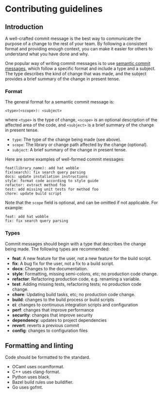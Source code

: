 # Contributing guidelines

## Introduction

A well-crafted commit message is the best way to communicate the purpose of a change to the rest of your team. By following a consistent format and providing enough context, you can make it easier for others to understand what you have done and why.

One popular way of writing commit messages is to use [semantic commit messages](https://gist.github.com/joshbuchea/6f47e86d2510bce28f8e7f42ae84c716), which follow a specific format and include a type and a subject. The type describes the kind of change that was made, and the subject provides a brief summary of the change in present tense.

### Format

The general format for a semantic commit message is:

```
<type>(<scope>): <subject>
```

where `<type>` is the type of change, `<scope>` is an optional description of the affected area of the code, and `<subject>` is a brief summary of the change in present tense.

- `type`: The type of the change being made (see above).
- `scope`: The library or change path affected by the change (optional).
- `subject`: A brief summary of the change in present tense.

Here are some examples of well-formed commit messages:

```
feat(library_name): add hat wobble
fix(search): fix search query parsing
docs: update installation instructions
style: format code according to style guide
refactor: extract method foo
test: add missing unit tests for method foo
chore: update build script
```

Note that the `scope` field is optional, and can be omitted if not applicable. For example:

```
feat: add hat wobble
fix: fix search query parsing
```

### Types

Commit messages should begin with a type that describes the change being made. The following types are recommended:

- **feat**: A new feature for the user, not a new feature for the build script.
- **fix**: A bug fix for the user, not a fix to a build script.
- **docs**: Changes to the documentation.
- **style**: Formatting, missing semi-colons, etc; no production code change.
- **refactor**: Refactoring production code, e.g. renaming a variable.
- **test**: Adding missing tests, refactoring tests; no production code change.
- **chore**: Updating build tasks, etc; no production code change.
- **build**: changes to the build process or build scripts
- **ci**: changes to continuous integration scripts and configuration
- **perf**: changes that improve performance
- **security**: changes that improve security
- **dependency**: updates to project dependencies
- **revert**: reverts a previous commit
- **config**: changes to configuration files

## Formatting and linting

Code should be formatted to the standard.

- OCaml uses ocamlformat.
- C++ uses clang-format.
- Python uses black.
- Bazel build rules use buildifier.
- Go uses gofmt.
